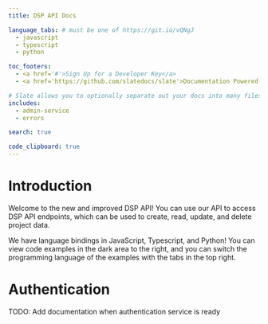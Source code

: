 ```yaml
---
title: DSP API Docs

language_tabs: # must be one of https://git.io/vQNgJ
  - javascript
  - typescript
  - python

toc_footers:
  - <a href='#'>Sign Up for a Developer Key</a>
  - <a href='https://github.com/slatedocs/slate'>Documentation Powered by Slate</a>

# Slate allows you to optionally separate out your docs into many files...just save them to the "includes" folder and add them here. Files are included in the order listed.
includes:
  - admin-service
  - errors

search: true

code_clipboard: true
---
```


# Introduction

Welcome to the new and improved DSP API! You can use our API to access DSP API endpoints, which can be used to create, read, update, and delete project data.

We have language bindings in JavaScript, Typescript, and Python! You can view code examples in the dark area to the right, and you can switch the programming language of the examples with the tabs in the top right.

# Authentication

TODO: Add documentation when authentication service is ready

